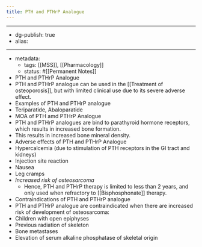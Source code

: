 ```yaml
---
title: PTH and PTHrP Analogue
---
```


- --
- dg-publish: true
- alias:
- --
- metadata:
	- tags: [[MSS]], [[Pharmacology]]
	- status: #[[Permanent Notes]]
- PTH and PTHrP Analogue
- PTH and PTHrP analogue can be used in the [[Treatment of osteoporosis]], but with limited clinical use due to its severe adverse effect.
- Examples of PTH and PTHrP analogue
- Teriparatide, Abaloparatide
- MOA of PTH amd PTHrP Analogue
- PTH and PTHrP analogues are bind to parathyroid hormone receptors, which results in increased bone formation.
- This results in increased bone mineral density.
- Adverse effects of PTH and PTHrP Analogue
- Hypercalcemia (due to stimulation of PTH receptors in the GI tract and kidneys)
- Injection site reaction
- Nausea
- Leg cramps
- *Increased risk of osteosarcoma*
	- Hence, PTH and PTHrP therapy is limited to less than 2 years, and only used when refractory to [[Bisphosphonate]] therapy.
- Contraindications of PTH and PTHrP analogue
- PTH and PTHrP analogue are contraindicated when there are increased risk of development of osteosarcoma:
- Children with open epiphyses
- Previous radiation of skeleton
- Bone metastases
- Elevation of serum alkaline phosphatase of skeletal origin